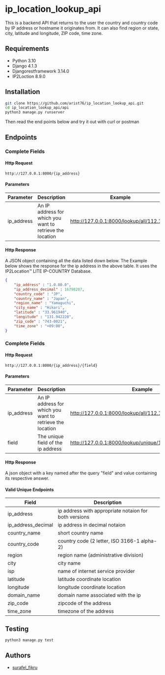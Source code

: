 # ip_location_lookup_api

This is a backend API that returns to the user the country and country code by IP address or hostname it originates from. It can also find region or state, city, latitude and longitude, ZIP code, time zone.

## Requirements

- Python 3.10
- Django 4.1.3
- Djangorestframework 3.14.0
- IP2Loction 8.9.0
## Installation

```bash
git clone https://github.com/arist76/ip_location_lookup_api.git
cd ip_location_lookup_api/api
python3 manage.py runserver
```

Then read the end points below and try it out with curl or postman

## Endpoints

### Complete Fields

#### Http Request

```
http://127.0.0.1:8000/{ip_address}
```

#### Parameters

| Parameter       | Description                                               | Example                                    |
| --------------- | ------------                                              | -------------------------------------------|
| ip_address      | An IP address for which you want to retrieve the location | http://127.0.0.1:8000/lookup/all/112.1.2.1 |

#### Http Response

A JSON object containing all the data listed down below. The Example below shows
the response for the ip address in the above table. It uses the IP2Location™ LITE IP-COUNTRY Database.

```json
{
    "ip_address" : "1.0.80.0",
    "ip_address_decimal" : 16798207,
    "country_code" : "JP",
    "country_name" : "Japan",
    "region_name" : "Yamaguchi",
    "city_name" : "Hikari",
    "latitude" : "33.961940",
    "longitude" : "131.942220",
    "zip_code" : "743-0021",
    "time_zone" : "+09:00",
}
```
### Complete Fields

#### Http Request

```
http://127.0.0.1:8000/{ip_address}/{field}
```

#### Parameters

| Parameter       | Description                                               | Example                                                    |
| --------------- | ------------                                              | -----------------------------------------------------------|
| ip_address      | An IP address for which you want to retrieve the location | http://127.0.0.1:8000/lookup/all/112.1.2.1                 |
| field           | The unique field of the ip address                        | http://127.0.0.1:8000/lookup/unique/112.1.2.1/country_code |

#### Http Response

A json object with a key named after the query "field" and value containing its respective
answer.

#### Valid Unique Endpoints

| Field              | Description                                           |
| ---------------    | ------------------------------------------------------|
| ip_address         | ip address with appropriate notaion for both versions |
| ip_address_decimal | ip address in decimal notaion                         |
| country_name       | short country name                                    |
| country_code       | country code (2 letter, ISO 3166-1 alpha-2)           |
| region             | region name (administrative division)                 |
| city               | city name                                             |
| isp                | name of internet service provider                     |
| latitude           | latitude coordinate location                          |
| longitude          | longitude coordinate location                         |
| domain_name        | domain name associated with the ip                    |
| zip_code           | zipcode of the address                                |
| time_zone          | timezone of the address                               |

## Testing

```bash
python3 manage.py test
```

## Authors

- [surafel_fikru](https://www.github.com/arist76)

